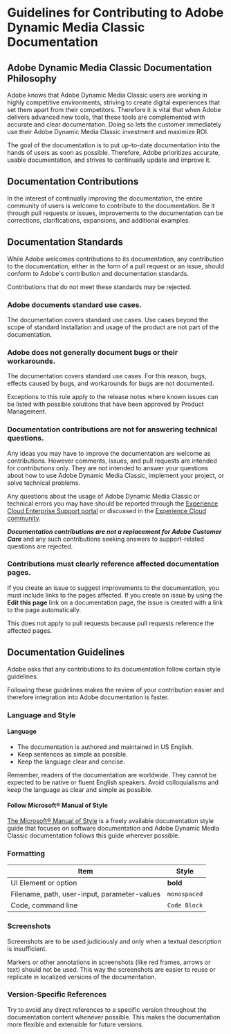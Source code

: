 # Guidelines for Contributing to Adobe Dynamic Media Classic Documentation

## Adobe Dynamic Media Classic Documentation Philosophy

Adobe knows that Adobe Dynamic Media Classic users are working in highly competitive environments, striving to create digital experiences that set them apart from their competitors. Therefore it is vital that when Adobe delivers advanced new tools, that these tools are complemented with accurate and clear documentation. Doing so lets the customer immediately use their Adobe Dynamic Media Classic investment and maximize ROI.

The goal of the documentation is to put up-to-date documentation into the hands of users as soon as possible. Therefore, Adobe prioritizes accurate, usable documentation, and strives to continually update and improve it.

## Documentation Contributions

In the interest of continually improving the documentation, the entire community of users is welcome to contribute to the documentation. Be it through pull requests or issues, improvements to the documentation can be corrections, clarifications, expansions, and additional examples.

## Documentation Standards

While Adobe welcomes contributions to its documentation, any contribution to the documentation, either in the form of a pull request or an issue, should conform to Adobe's contribution and documentation standards.

Contributions that do not meet these standards may be rejected.

### Adobe documents standard use cases.

The documentation covers standard use cases. Use cases beyond the scope of standard installation and usage of the product are not part of the documentation.

### Adobe does not generally document bugs or their workarounds.

The documentation covers standard use cases. For this reason, bugs, effects caused by bugs, and workarounds for bugs are not documented.

Exceptions to this rule apply to the release notes where known issues can be listed with possible solutions that have been approved by Product Management.

### Documentation contributions are not for answering technical questions.

Any ideas you may have to improve the documentation are welcome as contributions. However comments, issues, and pull requests are intended for *contributions* only. They are not intended to answer your questions about how to use Adobe Dynamic Media Classic, implement your project, or solve technical problems.

Any questions about the usage of Adobe Dynamic Media Classic or technical errors you may have should be reported through the [Experience Cloud Enterprise Support portal](https://experienceleague.adobe.com/?support-solution=General&support-tab=home#support) or discussed in the [Experience Cloud community](https://experienceleaguecommunities.adobe.com/t5/adobe-experience-manager/ct-p/adobe-experience-manager-community).

***Documentation contributions are not a replacement for Adobe Customer Care*** and any such contributions seeking answers to support-related questions are rejected.

### Contributions must clearly reference affected documentation pages.

If you create an issue to suggest improvements to the documentation, you must include links to the pages affected. If you create an issue by using the **Edit this page** link on a documentation page, the issue is created with a link to the page automatically.

This does not apply to pull requests because pull requests reference the affected pages.

## Documentation Guidelines

Adobe asks that any contributions to its documentation follow certain style guidelines.

Following these guidelines makes the review of your contribution easier and therefore integration into Adobe documentation is faster.

### Language and Style

#### Language

* The documentation is authored and maintained in US English.
* Keep sentences as simple as possible.
* Keep the language clear and concise.

Remember, readers of the documentation are worldwide. They cannot be expected to be native or fluent English speakers. Avoid colloquialisms and keep the language as clear and simple as possible.

#### Follow Microsoft&reg; Manual of Style

[The Microsoft&reg; Manual of Style](https://learn.microsoft.com/en-us/style-guide/welcome/) is a freely available documentation style guide that focuses on software documentation and Adobe Dynamic Media Classic documentation follows this guide wherever possible.

### Formatting

|Item|Style|
|---|---|
|UI Element or option|**bold**|
|Filename, path, user-input, parameter-values|`monospaced`|
|Code, command line|```Code Block```|

### Screenshots

Screenshots are to be used judiciously and only when a textual description is insufficient.

Markers or other annotations in screenshots (like red frames, arrows or text) should not be used. This way the screenshots are easier to reuse or replicate in localized versions of the documentation.

### Version-Specific References

Try to avoid any direct references to a specific version throughout the documentation content whenever possible. This makes the documentation more flexible and extensible for future versions.

